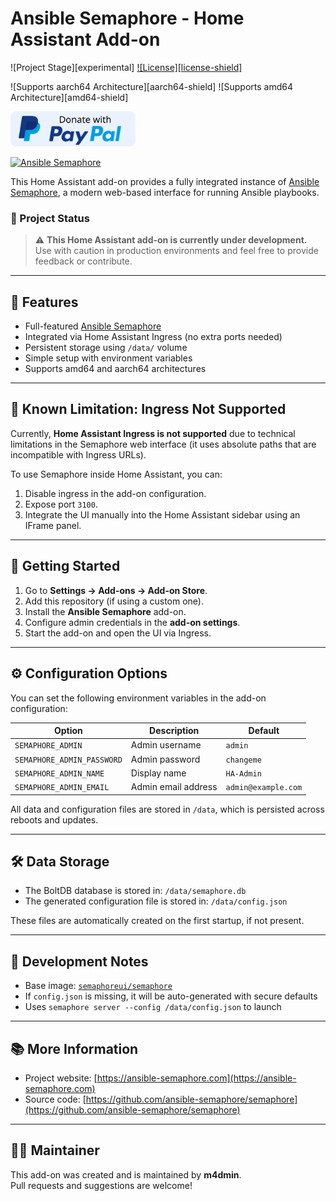 # Ansible Semaphore - Home Assistant Add-on

![Project Stage][experimental]
[![License][license-shield]](LICENSE.md)

![Supports aarch64 Architecture][aarch64-shield]
![Supports amd64 Architecture][amd64-shield]

[<img src="https://raw.githubusercontent.com/m4dmin/hassio-addons/refs/heads/main/images/donate-paypal.svg" width=200/>](https://www.paypal.com/donate/?hosted_button_id=D7LSBKRSMHCTW)

[![Ansible Semaphore](https://img.shields.io/badge/addon-ansible--semaphore-blue)](https://github.com/m4dmin/hassio-addons/tree/main/addons/ansible_semaphore)

This Home Assistant add-on provides a fully integrated instance of [Ansible Semaphore](https://ansible-semaphore.com/), a modern web-based interface for running Ansible playbooks.

### 📢 Project Status

> ⚠️ **This Home Assistant add-on is currently under development.**  
> Use with caution in production environments and feel free to provide feedback or contribute.

---

## 🧩 Features

- Full-featured [Ansible Semaphore](https://github.com/ansible-semaphore/semaphore)
- Integrated via Home Assistant Ingress (no extra ports needed)
- Persistent storage using `/data/` volume
- Simple setup with environment variables
- Supports amd64 and aarch64 architectures

---

## 🚧 Known Limitation: Ingress Not Supported

Currently, **Home Assistant Ingress is not supported** due to technical limitations in the Semaphore web interface (it uses absolute paths that are incompatible with Ingress URLs).

To use Semaphore inside Home Assistant, you can:

1. Disable ingress in the add-on configuration.
2. Expose port `3100`.
3. Integrate the UI manually into the Home Assistant sidebar using an IFrame panel.

---

## 🚀 Getting Started

1. Go to **Settings → Add-ons → Add-on Store**.
2. Add this repository (if using a custom one).
3. Install the **Ansible Semaphore** add-on.
4. Configure admin credentials in the **add-on settings**.
5. Start the add-on and open the UI via Ingress.

---

## ⚙️ Configuration Options

You can set the following environment variables in the add-on configuration:

| Option                   | Description               | Default         |
|--------------------------|---------------------------|-----------------|
| `SEMAPHORE_ADMIN`        | Admin username            | `admin`         |
| `SEMAPHORE_ADMIN_PASSWORD` | Admin password         | `changeme`      |
| `SEMAPHORE_ADMIN_NAME`   | Display name              | `HA-Admin`      |
| `SEMAPHORE_ADMIN_EMAIL`  | Admin email address       | `admin@example.com` |

All data and configuration files are stored in `/data`, which is persisted across reboots and updates.

---

## 🛠 Data Storage

- The BoltDB database is stored in: `/data/semaphore.db`
- The generated configuration file is stored in: `/data/config.json`

These files are automatically created on the first startup, if not present.

---

## 🧪 Development Notes

- Base image: [`semaphoreui/semaphore`](https://hub.docker.com/r/semaphoreui/semaphore)
- If `config.json` is missing, it will be auto-generated with secure defaults
- Uses `semaphore server --config /data/config.json` to launch

---

## 📚 More Information

- Project website: [https://ansible-semaphore.com](https://ansible-semaphore.com)
- Source code: [https://github.com/ansible-semaphore/semaphore](https://github.com/ansible-semaphore/semaphore)

---

## 🧑‍💻 Maintainer

This add-on was created and is maintained by **m4dmin**.  
Pull requests and suggestions are welcome!

